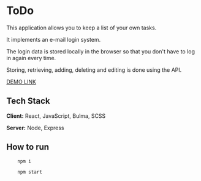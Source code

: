 # ToDo

This application allows you to keep a list of your own tasks.

It implements an e-mail login system.

The login data is stored locally in the browser so that you don't have to log in again every time.

Storing, retrieving, adding, deleting and editing is done using the API.

[DEMO LINK](https://xiimiik.github.io/Todo-Web-App/)


## Tech Stack

**Client:** React, JavaScript, Bulma, SCSS

**Server:** Node, Express

## How to run

```javascript
    npm i

    npm start
```
